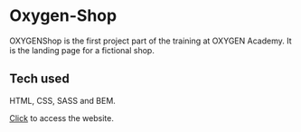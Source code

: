 # Oxygen-Shop

OXYGENShop is the first project part of the training at OXYGEN Academy. It is the landing page for a fictional shop.

## Tech used

HTML, CSS, SASS and BEM.

[Click](https://learningprogramming0.github.io/Oxygen-Shop/) to access the website.
